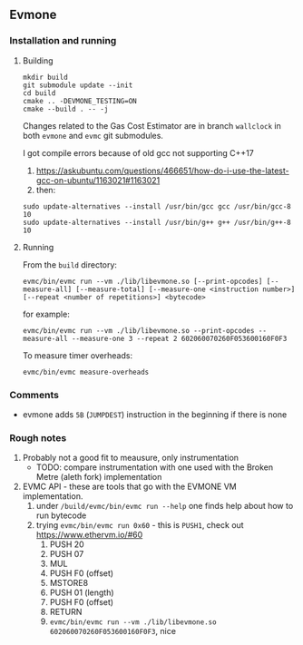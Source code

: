 ## Evmone


### Installation and running

1. Building
    ```
    mkdir build
    git submodule update --init
    cd build
    cmake .. -DEVMONE_TESTING=ON
    cmake --build . -- -j
    ```
    Changes related to the Gas Cost Estimator are in branch `wallclock` in both `evmone` and `evmc` git submodules.
   
    I got compile errors because of old gcc not supporting C++17
    1. https://askubuntu.com/questions/466651/how-do-i-use-the-latest-gcc-on-ubuntu/1163021#1163021
    2. then:
    ```
    sudo update-alternatives --install /usr/bin/gcc gcc /usr/bin/gcc-8 10
    sudo update-alternatives --install /usr/bin/g++ g++ /usr/bin/g++-8 10
    ```
2. Running

    From the `build` directory:
    ```
    evmc/bin/evmc run --vm ./lib/libevmone.so [--print-opcodes] [--measure-all] [--measure-total] [--measure-one <instruction number>] [--repeat <number of repetitions>] <bytecode> 
    ```
    for example:
    ```
    evmc/bin/evmc run --vm ./lib/libevmone.so --print-opcodes --measure-all --measure-one 3 --repeat 2 602060070260F053600160F0F3
    ```
    To measure timer overheads:
    ```
    evmc/bin/evmc measure-overheads
    ```
### Comments
* evmone adds `5B` (`JUMPDEST`) instruction in the beginning if there is none


### Rough notes

1. Probably not a good fit to meausure, only instrumentation
    - TODO: compare instrumentation with one used with the Broken Metre (aleth fork) implementation
2. EVMC API - these are tools that go with the EVMONE VM implementation.
    1. under `/build/evmc/bin/evmc run --help` one finds help about how to run bytecode
    2. trying `evmc/bin/evmc run 0x60` - this is `PUSH1`, check out https://www.ethervm.io/#60
        1. PUSH 20
        2. PUSH 07
        3. MUL
        4. PUSH F0 (offset)
        5. MSTORE8
        6. PUSH 01 (length)
        7. PUSH F0 (offset)
        8. RETURN
        9. `evmc/bin/evmc run --vm ./lib/libevmone.so 602060070260F053600160F0F3`, nice
    
